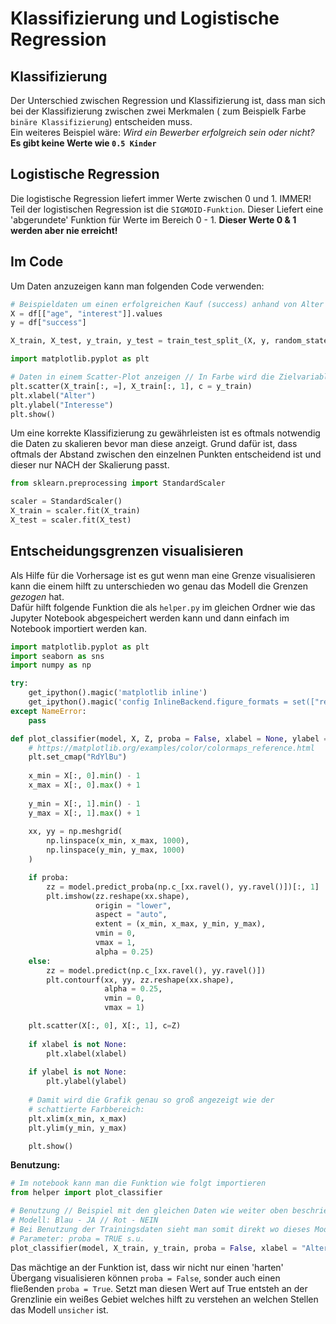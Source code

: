 # Klassifizierung und Logistische Regression

## Klassifizierung

Der Unterschied zwischen Regression und Klassifizierung ist, dass man sich bei der Klassifizierung zwischen zwei Merkmalen ( zum Beispielk Farbe `binäre Klassifizierung`) entscheiden muss.  
Ein weiteres Beispiel wäre: *Wird ein Bewerber erfolgreich sein oder nicht?*  
**Es gibt keine Werte wie `0.5 Kinder`**  

## Logistische Regression

Die logistische Regression liefert immer Werte zwischen 0 und 1. IMMER!  
Teil der logistischen Regression ist die `SIGMOID-Funktion`. Dieser Liefert eine 'abgerundete' Funktion für Werte im Bereich 0 - 1. **Dieser Werte 0 & 1 werden aber nie erreicht!**

## Im Code

Um Daten anzuzeigen kann man folgenden Code verwenden:

```python
# Beispieldaten um einen erfolgreichen Kauf (success) anhand von Alter und Interesse vorherhzusagen
X = df[["age", "interest"]].values
y = df["success"]

X_train, X_test, y_train, y_test = train_test_split_(X, y, random_state = 0, test_size=0.25)

import matplotlib.pyplot as plt

# Daten in einem Scatter-Plot anzeigen // In Farbe wird die Zielvariable angezeigt (y_train)
plt.scatter(X_train[:, =], X_train[:, 1], c = y_train)
plt.xlabel("Alter")
plt.ylabel("Interesse")
plt.show()
```
Um eine korrekte Klassifizierung zu gewährleisten ist es oftmals notwendig die Daten zu skalieren bevor man diese anzeigt. Grund dafür ist, dass oftmals der Abstand zwischen den einzelnen Punkten entscheidend ist und dieser nur NACH der Skalierung passt.

```python
from sklearn.preprocessing import StandardScaler

scaler = StandardScaler()
X_train = scaler.fit(X_train)
X_test = scaler.fit(X_test)
```

## Entscheidungsgrenzen visualisieren

Als Hilfe für die Vorhersage ist es gut wenn man eine Grenze visualisieren kann die einem hilft zu unterschieden wo genau das Modell die Grenzen *gezogen* hat.  
Dafür hilft folgende Funktion die als `helper.py` im gleichen Ordner wie das Jupyter Notebook abgespeichert werden kann und dann einfach im Notebook importiert werden kan.

```python
import matplotlib.pyplot as plt
import seaborn as sns
import numpy as np

try:
    get_ipython().magic('matplotlib inline')
    get_ipython().magic('config InlineBackend.figure_formats = set(["retina"])')
except NameError:
    pass

def plot_classifier(model, X, Z, proba = False, xlabel = None, ylabel = None):
    # https://matplotlib.org/examples/color/colormaps_reference.html
    plt.set_cmap("RdYlBu")
    
    x_min = X[:, 0].min() - 1
    x_max = X[:, 0].max() + 1
    
    y_min = X[:, 1].min() - 1
    y_max = X[:, 1].max() + 1
    
    xx, yy = np.meshgrid(
        np.linspace(x_min, x_max, 1000),
        np.linspace(y_min, y_max, 1000)
    )

    if proba:
        zz = model.predict_proba(np.c_[xx.ravel(), yy.ravel()])[:, 1]
        plt.imshow(zz.reshape(xx.shape), 
                   origin = "lower", 
                   aspect = "auto", 
                   extent = (x_min, x_max, y_min, y_max), 
                   vmin = 0, 
                   vmax = 1, 
                   alpha = 0.25)
    else: 
        zz = model.predict(np.c_[xx.ravel(), yy.ravel()])
        plt.contourf(xx, yy, zz.reshape(xx.shape), 
                     alpha = 0.25, 
                     vmin = 0, 
                     vmax = 1)

    plt.scatter(X[:, 0], X[:, 1], c=Z)
    
    if xlabel is not None:
        plt.xlabel(xlabel)
       
    if ylabel is not None:
        plt.ylabel(ylabel)
        
    # Damit wird die Grafik genau so groß angezeigt wie der
    # schattierte Farbbereich:
    plt.xlim(x_min, x_max)
    plt.ylim(y_min, y_max)

    plt.show()
```

**Benutzung:**

```python
# Im notebook kann man die Funktion wie folgt importieren
from helper import plot_classifier

# Benutzung // Beispiel mit den gleichen Daten wie weiter oben beschrieben
# Modell: Blau - JA // Rot - NEIN
# Bei Benutzung der Trainingsdaten sieht man somit direkt wo dieses Modell Fehler macht - Roter Hintergrund + Blauer Punkt etc.
# Parameter: proba = TRUE s.u.
plot_classifier(model, X_train, y_train, proba = False, xlabel = "Alter", ylabel="Interesse")
```
Das mächtige an der Funktion ist, dass wir nicht nur einen 'harten' Übergang visualisieren können `proba = False`, sonder auch einen fließenden `proba = True`. Setzt man diesen Wert auf True entsteh an der Grenzlinie ein weißes Gebiet welches hilft zu verstehen an welchen Stellen das Modell `unsicher` ist.
